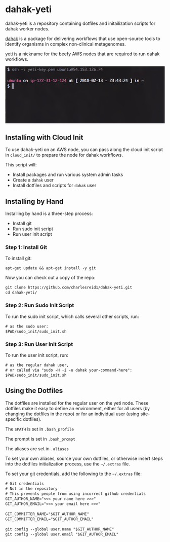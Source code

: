 # dahak-yeti 

dahak-yeti is a repository containing dotfiles and initailization scripts for dahak worker nodes.

[dahak](https://github.com/dahak-metagenomics/dahak/) is a package for delivering workflows that use
open-source tools to identify organisms in complex non-clinical metagenomes.

yeti is a nickname for the beefy AWS nodes that are required to run dahak workflows. 

![Screen shot after installing](/img/screen.png)

## Installing with Cloud Init

To use dahak-yeti on an AWS node, you can pass along the cloud init script
in `cloud_init/` to prepare the node for dahak workflows.

This script will:
* Install packages and run various system admin tasks
* Create a `dahak` user
* Install dotfiles and scripts for `dahak` user

## Installing by Hand

Installing by hand is a three-step process:
* Install git
* Run sudo init script
* Run user init script

### Step 1: Install Git

To install git:

```
apt-get update && apt-get install -y git
```

Now you can check out a copy of the repo:

```
git clone https://github.com/charlesreid1/dahak-yeti.git
cd dahak-yeti/
```

### Step 2: Run Sudo Init Script

To run the sudo init script, which calls several other scripts, run:

```
# as the sudo user:
$PWD/sudo_init/sudo_init.sh
```

### Step 3: Run User Init Script

To run the user init script, run:

```
# as the regular dahak user, 
# or called via "sudo -H -i -u dahak your-command-here":
$PWD/sudo_init/sudo_init.sh
```

## Using the Dotfiles

The dotfiles are installed for the regular user on  the yeti node.
These dotfiles make it easy to define an environment, either for 
all users (by changing the dotfiles in the repo) or for an individual
user (using site-specific dotfiles).

The `$PATH` is set in `.bash_profile`

The prompt is set in `.bash_prompt`

The aliases are set in `.aliases`

To set your own aliases, source your own dotfiles, or otherwise
insert steps into the dotfiles initialization process, use 
the `~/.extras` file.

To set your git credentials, add the following to the `~/.extras` file:

```
# Git credentials
# Not in the repository
# This prevents people from using incorrect github credentials
GIT_AUTHOR_NAME="<<< your name here >>>"
GIT_AUTHOR_EMAIL="<<< your email here >>>"

GIT_COMMITTER_NAME="$GIT_AUTHOR_NAME"
GIT_COMMITTER_EMAIL="$GIT_AUTHOR_EMAIL"

git config --global user.name "$GIT_AUTHOR_NAME"
git config --global user.email "$GIT_AUTHOR_EMAIL"
```

